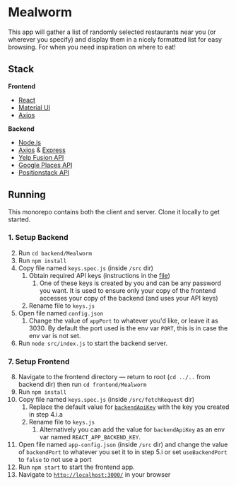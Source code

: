 # Mealworm
This app will gather a list of randomly selected restaurants near you (or wherever you specify) and display them in a nicely formatted list for easy browsing. For when you need inspiration on where to eat!

## Stack
**Frontend**
* [React](https://create-react-app.dev/)
* [Material UI](https://mui.com/material-ui/getting-started/)
* [Axios](https://axios-http.com/docs/intro)

**Backend**
* [Node.js](https://nodejs.org/en/about)
* [Axios](https://axios-http.com/docs/intro) & [Express](https://expressjs.com/)
* [Yelp Fusion API](https://fusion.yelp.com/)
* [Google Places API](https://developers.google.com/maps/documentation/places/web-service)
* [Positionstack API](https://positionstack.com/)

## Running
This monorepo contains both the client and server. Clone it locally to get started.
### 1. Setup Backend
2. Run `cd backend/Mealworm`
3. Run `npm install`
4. Copy file named `keys.spec.js` (inside `/src` dir)
   1. Obtain required API keys (instructions in the [file](https://github.com/mtxrii/Mealworm/blob/main/backend/Mealworm/src/keys.spec.js))
      1. One of these keys is created by you and can be any password you want. It is used to ensure only your copy of the frontend accesses your copy of the backend (and uses your API keys)
   3. Rename file to `keys.js`
5. Open file named `config.json`
   1. Change the value of `appPort` to whatever you'd like, or leave it as 3030. By default the port used is the env var `PORT`, this is in case the env var is not set.
6. Run `node src/index.js` to start the backend server.

### 7. Setup Frontend
8. Navigate to the frontend directory — return to root (`cd ../..` from backend dir) then run `cd frontend/Mealworm`
9. Run `npm install`
10. Copy file named `keys.spec.js` (inside `/src/fetchRequest` dir)
    1. Replace the default value for [`backendApiKey`](https://github.com/mtxrii/Mealworm/blob/11c6816bc233cdd3cfacac9e8b5e564a9ba9a1a7/frontend/Mealworm/src/fetchRequest/keys.spec.js#L9) with the key you created in step 4.i.a
    2. Rename file to `keys.js`
       1. Alternatively you can add the value for `backendApiKey` as an env var named `REACT_APP_BACKEND_KEY`.
11. Open file named `app-config.json` (inside `/src` dir) and change the value of `backendPort` to whatever you set it to in step 5.i or set `useBackendPort` to `false` to not use a port
11. Run `npm start` to start the frontend app.
12. Navigate to [`http://localhost:3000/`](http://localhost:3000/) in your browser
